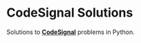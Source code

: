 # CodeSignal Solutions

Solutions to [**CodeSignal**](https://app.codesignal.com/arcade) problems in Python.
